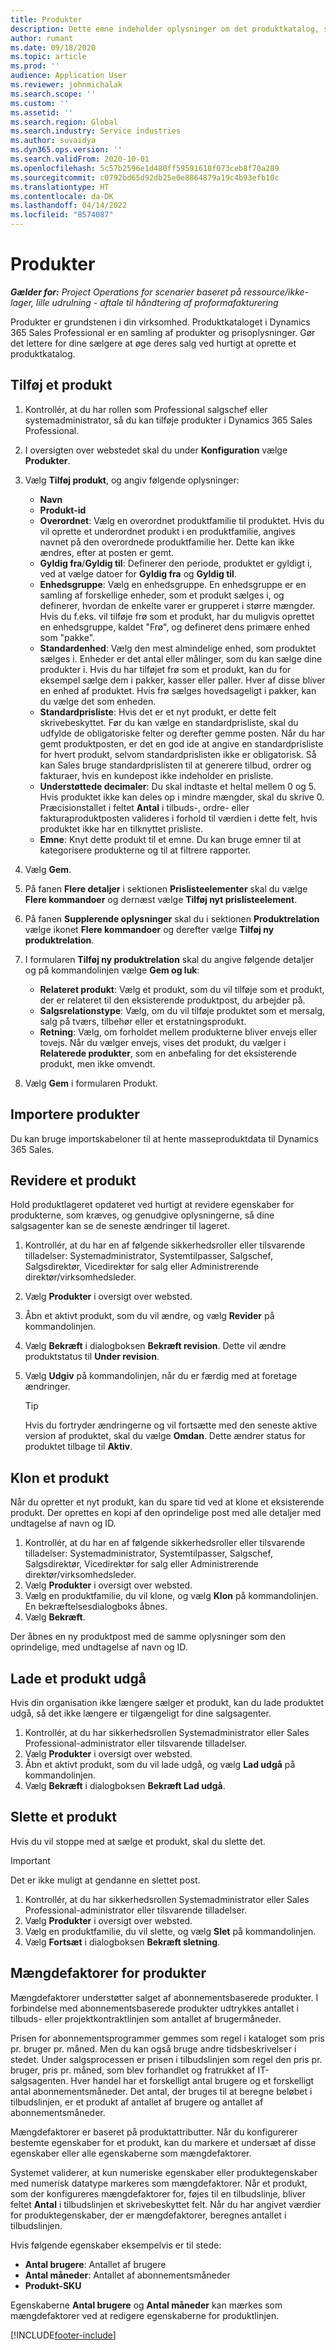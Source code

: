 ```yaml
---
title: Produkter
description: Dette emne indeholder oplysninger om det produktkatalog, som du kan bruge til at give oplysninger til kunder om de produkter og prisfastsættelser, som din organisation tilbyder.
author: rumant
ms.date: 09/18/2020
ms.topic: article
ms.prod: ''
audience: Application User
ms.reviewer: johnmichalak
ms.search.scope: ''
ms.custom: ''
ms.assetid: ''
ms.search.region: Global
ms.search.industry: Service industries
ms.author: suvaidya
ms.dyn365.ops.version: ''
ms.search.validFrom: 2020-10-01
ms.openlocfilehash: 5c57b2596e1d480ff59591618f073ceb8f70a289
ms.sourcegitcommit: c0792bd65d92db25e0e8864879a19c4b93efb10c
ms.translationtype: HT
ms.contentlocale: da-DK
ms.lasthandoff: 04/14/2022
ms.locfileid: "8574087"
---
```

# <a name="products"></a>Produkter

_**Gælder for:** Project Operations for scenarier baseret på ressource/ikke-lager, lille udrulning - aftale til håndtering af proformafakturering_

Produkter er grundstenen i din virksomhed. Produktkataloget i Dynamics 365 Sales Professional er en samling af produkter og prisoplysninger. Gør det lettere for dine sælgere at øge deres salg ved hurtigt at oprette et produktkatalog.

## <a name="add-a-product"></a>Tilføj et produkt

1.  Kontrollér, at du har rollen som Professional salgschef eller systemadministrator, så du kan tilføje produkter i Dynamics 365 Sales Professional.
2.  I oversigten over webstedet skal du under **Konfiguration** vælge **Produkter**.
3.  Vælg **Tilføj produkt**, og angiv følgende oplysninger:

    -  **Navn**
    -  **Produkt-id**
    -  **Overordnet**: Vælg en overordnet produktfamilie til produktet. Hvis du vil oprette et underordnet produkt i en produktfamilie, angives navnet på den overordnede produktfamilie her. Dette kan ikke ændres, efter at posten er gemt.
    -  **Gyldig fra**/**Gyldig til**: Definerer den periode, produktet er gyldigt i, ved at vælge datoer for **Gyldig fra** og **Gyldig til**.
    -  **Enhedsgruppe**: Vælg en enhedsgruppe. En enhedsgruppe er en samling af forskellige enheder, som et produkt sælges i, og definerer, hvordan de enkelte varer er grupperet i større mængder. Hvis du f.eks. vil tilføje frø som et produkt, har du muligvis oprettet en enhedsgruppe, kaldet "Frø", og defineret dens primære enhed som "pakke".
    -  **Standardenhed**: Vælg den mest almindelige enhed, som produktet sælges i. Enheder er det antal eller målinger, som du kan sælge dine produkter i. Hvis du har tilføjet frø som et produkt, kan du for eksempel sælge dem i pakker, kasser eller paller. Hver af disse bliver en enhed af produktet. Hvis frø sælges hovedsageligt i pakker, kan du vælge det som enheden.
    -  **Standardprisliste**: Hvis det er et nyt produkt, er dette felt skrivebeskyttet. Før du kan vælge en standardprisliste, skal du udfylde de obligatoriske felter og derefter gemme posten. Når du har gemt produktposten, er det en god ide at angive en standardprisliste for hvert produkt, selvom standardprislisten ikke er obligatorisk. Så kan Sales bruge standardprislisten til at generere tilbud, ordrer og fakturaer, hvis en kundepost ikke indeholder en prisliste.
    -  **Understøttede decimaler**: Du skal indtaste et heltal mellem 0 og 5. Hvis produktet ikke kan deles op i mindre mængder, skal du skrive 0. Præcisionstallet i feltet **Antal** i tilbuds-, ordre- eller fakturaproduktposten valideres i forhold til værdien i dette felt, hvis produktet ikke har en tilknyttet prisliste.
    -  **Emne**: Knyt dette produkt til et emne. Du kan bruge emner til at kategorisere produkterne og til at filtrere rapporter.

4.  Vælg **Gem**.
5.  På fanen **Flere detaljer** i sektionen **Prislisteelementer** skal du vælge **Flere kommandoer** og dernæst vælge **Tilføj nyt prislisteelement**.
7.  På fanen **Supplerende oplysninger** skal du i sektionen **Produktrelation** vælge ikonet **Flere kommandoer** og derefter vælge **Tilføj ny produktrelation**.
8.  I formularen **Tilføj ny produktrelation** skal du angive følgende detaljer og på kommandolinjen vælge **Gem og luk**:

    -   **Relateret produkt**: Vælg et produkt, som du vil tilføje som et produkt, der er relateret til den eksisterende produktpost, du arbejder på.
    -   **Salgsrelationstype**: Vælg, om du vil tilføje produktet som et mersalg, salg på tværs, tilbehør eller et erstatningsprodukt.
    -   **Retning**: Vælg, om forholdet mellem produkterne bliver envejs eller tovejs. Når du vælger envejs, vises det produkt, du vælger i **Relaterede produkter**, som en anbefaling for det eksisterende produkt, men ikke omvendt.

9.  Vælg **Gem** i formularen Produkt.

## <a name="import-products"></a>Importere produkter

Du kan bruge importskabeloner til at hente masseproduktdata til Dynamics 365 Sales.

## <a name="revise-a-product"></a>Revidere et produkt

Hold produktlageret opdateret ved hurtigt at revidere egenskaber for produkterne, som kræves, og genudgive oplysningerne, så dine salgsagenter kan se de seneste ændringer til lageret.

1.  Kontrollér, at du har en af følgende sikkerhedsroller eller tilsvarende tilladelser: Systemadministrator, Systemtilpasser, Salgschef, Salgsdirektør, Vicedirektør for salg eller Administrerende direktør/virksomhedsleder.
2.  Vælg **Produkter** i oversigt over websted.
3.  Åbn et aktivt produkt, som du vil ændre, og vælg **Revider** på kommandolinjen.
4.  Vælg **Bekræft** i dialogboksen **Bekræft revision**. Dette vil ændre produktstatus til **Under revision**.
5.  Vælg **Udgiv** på kommandolinjen, når du er færdig med at foretage ændringer.

    > [!TIP]
    > Hvis du fortryder ændringerne og vil fortsætte med den seneste aktive version af produktet, skal du vælge **Omdan**. Dette ændrer status for produktet tilbage til **Aktiv**.

## <a name="clone-a-product"></a>Klon et produkt 

Når du opretter et nyt produkt, kan du spare tid ved at klone et eksisterende produkt. Der oprettes en kopi af den oprindelige post med alle detaljer med undtagelse af navn og ID.

1.  Kontrollér, at du har en af følgende sikkerhedsroller eller tilsvarende tilladelser: Systemadministrator, Systemtilpasser, Salgschef, Salgsdirektør, Vicedirektør for salg eller Administrerende direktør/virksomhedsleder.
2.  Vælg **Produkter** i oversigt over websted.
3.  Vælg en produktfamilie, du vil klone, og vælg **Klon** på kommandolinjen. En bekræftelsesdialogboks åbnes.
4.  Vælg **Bekræft**.

Der åbnes en ny produktpost med de samme oplysninger som den oprindelige, med undtagelse af navn og ID.

## <a name="retire-a-product"></a>Lade et produkt udgå 

Hvis din organisation ikke længere sælger et produkt, kan du lade produktet udgå, så det ikke længere er tilgængeligt for dine salgsagenter.

1.  Kontrollér, at du har sikkerhedsrollen Systemadministrator eller Sales Professional-administrator eller tilsvarende tilladelser.
2.  Vælg **Produkter** i oversigt over websted.
3.  Åbn et aktivt produkt, som du vil lade udgå, og vælg **Lad udgå** på kommandolinjen.
4.  Vælg **Bekræft** i dialogboksen **Bekræft Lad udgå**.


## <a name="delete-a-product"></a>Slette et produkt

Hvis du vil stoppe med at sælge et produkt, skal du slette det.

> [!IMPORTANT]
> Det er ikke muligt at gendanne en slettet post.

1.  Kontrollér, at du har sikkerhedsrollen Systemadministrator eller Sales Professional-administrator eller tilsvarende tilladelser.
2.  Vælg **Produkter** i oversigt over websted.
3.  Vælg en produktfamilie, du vil slette, og vælg **Slet** på kommandolinjen.
4.  Vælg **Fortsæt** i dialogboksen **Bekræft sletning**.
 
 ## <a name="quantity-factors-for-products"></a>Mængdefaktorer for produkter

Mængdefaktorer understøtter salget af abonnementsbaserede produkter. I forbindelse med abonnementsbaserede produkter udtrykkes antallet i tilbuds- eller projektkontraktlinjen som antallet af brugermåneder.

Prisen for abonnementsprogrammer gemmes som regel i kataloget som pris pr. bruger pr. måned. Men du kan også bruge andre tidsbeskrivelser i stedet. Under salgsprocessen er prisen i tilbudslinjen som regel den pris pr. bruger, pris pr. måned, som blev forhandlet og fratrukket af IT-salgsagenten. Hver handel har et forskelligt antal brugere og et forskelligt antal abonnementsmåneder. Det antal, der bruges til at beregne beløbet i tilbudslinjen, er et produkt af antallet af brugere og antallet af abonnementsmåneder.

Mængdefaktorer er baseret på produktattributter. Når du konfigurerer bestemte egenskaber for et produkt, kan du markere et undersæt af disse egenskaber eller alle egenskaberne som mængdefaktorer.

Systemet validerer, at kun numeriske egenskaber eller produktegenskaber med numerisk datatype markeres som mængdefaktorer. Når et produkt, som der konfigureres mængdefaktorer for, føjes til en tilbudslinje, bliver feltet **Antal** i tilbudslinjen et skrivebeskyttet felt. Når du har angivet værdier for produktegenskaber, der er mængdefaktorer, beregnes antallet i tilbudslinjen.

Hvis følgende egenskaber eksempelvis er til stede: 

- **Antal brugere**: Antallet af brugere 
- **Antal måneder**: Antallet af abonnementsmåneder
- **Produkt-SKU** 

Egenskaberne **Antal brugere** og **Antal måneder** kan mærkes som mængdefaktorer ved at redigere egenskaberne for produktlinjen. 


[!INCLUDE[footer-include](../includes/footer-banner.md)]